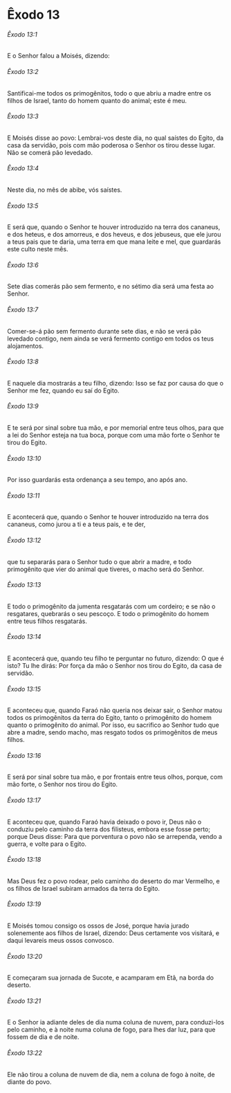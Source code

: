 # Êxodo 13

###### Êxodo 13:1

E o Senhor falou a Moisés, dizendo:

###### Êxodo 13:2

Santificai-me todos os primogênitos, todo o que abriu a madre entre os filhos de Israel, tanto do homem quanto do animal; este é meu.

###### Êxodo 13:3

E Moisés disse ao povo: Lembrai-vos deste dia, no qual saístes do Egito, da casa da servidão, pois com mão poderosa o Senhor os tirou desse lugar. Não se comerá pão levedado.

###### Êxodo 13:4

Neste dia, no mês de abibe, vós saístes.

###### Êxodo 13:5

E será que, quando o Senhor te houver introduzido na terra dos cananeus, e dos heteus, e dos amorreus, e dos heveus, e dos jebuseus, que ele jurou a teus pais que te daria, uma terra em que mana leite e mel, que guardarás este culto neste mês.

###### Êxodo 13:6

Sete dias comerás pão sem fermento, e no sétimo dia será uma festa ao Senhor.

###### Êxodo 13:7

Comer-se-á pão sem fermento durante sete dias, e não se verá pão levedado contigo, nem ainda se verá fermento contigo em todos os teus alojamentos.

###### Êxodo 13:8

E naquele dia mostrarás a teu filho, dizendo: Isso se faz por causa do que o Senhor me fez, quando eu saí do Egito.

###### Êxodo 13:9

E te será por sinal sobre tua mão, e por memorial entre teus olhos, para que a lei do Senhor esteja na tua boca, porque com uma mão forte o Senhor te tirou do Egito.

###### Êxodo 13:10

Por isso guardarás esta ordenança a seu tempo, ano após ano.

###### Êxodo 13:11

E acontecerá que, quando o Senhor te houver introduzido na terra dos cananeus, como jurou a ti e a teus pais, e te der,

###### Êxodo 13:12

que tu separarás para o Senhor tudo o que abrir a madre, e todo primogênito que vier do animal que tiveres, o macho será do Senhor.

###### Êxodo 13:13

E todo o primogênito da jumenta resgatarás com um cordeiro; e se não o resgatares, quebrarás o seu pescoço. E todo o primogênito do homem entre teus filhos resgatarás.

###### Êxodo 13:14

E acontecerá que, quando teu filho te perguntar no futuro, dizendo: O que é isto? Tu lhe dirás: Por força da mão o Senhor nos tirou do Egito, da casa de servidão.

###### Êxodo 13:15

E aconteceu que, quando Faraó não queria nos deixar sair, o Senhor matou todos os primogênitos da terra do Egito, tanto o primogênito do homem quanto o primogênito do animal. Por isso, eu sacrifico ao Senhor tudo que abre a madre, sendo macho, mas resgato todos os primogênitos de meus filhos.

###### Êxodo 13:16

E será por sinal sobre tua mão, e por frontais entre teus olhos, porque, com mão forte, o Senhor nos tirou do Egito.

###### Êxodo 13:17

E aconteceu que, quando Faraó havia deixado o povo ir, Deus não o conduziu pelo caminho da terra dos filisteus, embora esse fosse perto; porque Deus disse: Para que porventura o povo não se arrependa, vendo a guerra, e volte para o Egito.

###### Êxodo 13:18

Mas Deus fez o povo rodear, pelo caminho do deserto do mar Vermelho, e os filhos de Israel subiram armados da terra do Egito.

###### Êxodo 13:19

E Moisés tomou consigo os ossos de José, porque havia jurado solenemente aos filhos de Israel, dizendo: Deus certamente vos visitará, e daqui levareis meus ossos convosco.

###### Êxodo 13:20

E começaram sua jornada de Sucote, e acamparam em Etã, na borda do deserto.

###### Êxodo 13:21

E o Senhor ia adiante deles de dia numa coluna de nuvem, para conduzi-los pelo caminho, e à noite numa coluna de fogo, para lhes dar luz, para que fossem de dia e de noite.

###### Êxodo 13:22

Ele não tirou a coluna de nuvem de dia, nem a coluna de fogo à noite, de diante do povo.

